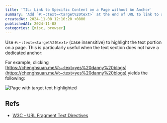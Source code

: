 ```yaml
---
title: 'TIL: Link to Specific Content on a Page without An Anchor'
summary: 'Add `#:~:text=<target%20text>` at the end of URL to link to specific content on a page.'
createdAt: 2024-11-08 12:10:20 +0800
publishedAt: 2024-11-08
categories: [misc, browser]
---
```


Use `#:~:text=<target%20text>` (case insensitive) to highlight the text portion on a page. This is particularly useful when the text section does not have a dedicated anchor:

For example, clicking [https://chenghsuan.me/#:~:text=yes%20danny%20blogs](https://chenghsuan.me/#:~:text=yes%20danny%20blogs) yields the following:

![Page with target text highlighted](/assets/images/link-to-page-content-without-anchor/1.png)

## Refs

- [W3C - URL Fragment Text Directives](https://wicg.github.io/scroll-to-text-fragment/)
